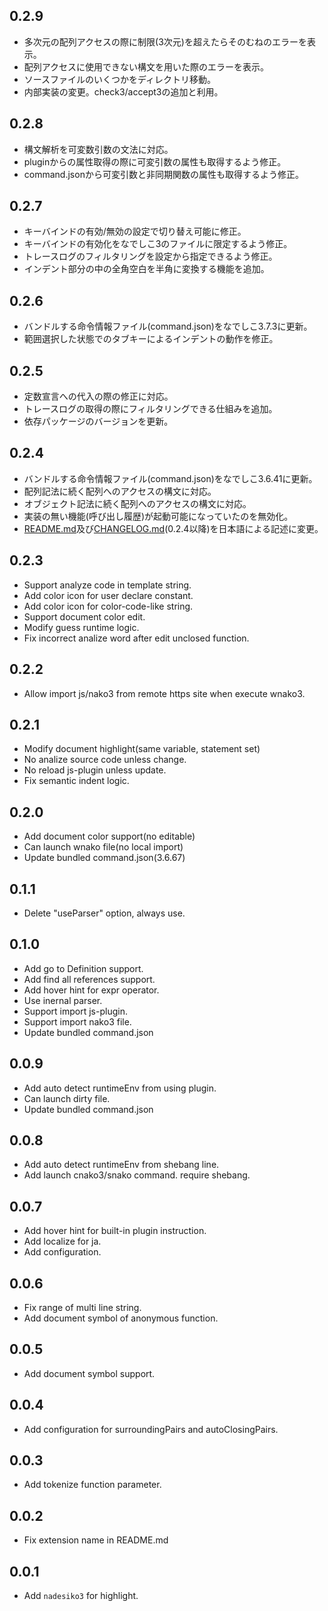 ## 0.2.9
- 多次元の配列アクセスの際に制限(3次元)を超えたらそのむねのエラーを表示。
- 配列アクセスに使用できない構文を用いた際のエラーを表示。
- ソースファイルのいくつかをディレクトリ移動。
- 内部実装の変更。check3/accept3の追加と利用。

## 0.2.8
- 構文解析を可変数引数の文法に対応。
- pluginからの属性取得の際に可変引数の属性も取得するよう修正。
- command.jsonから可変引数と非同期関数の属性も取得するよう修正。

## 0.2.7
- キーバインドの有効/無効の設定で切り替え可能に修正。
- キーバインドの有効化をなでしこ3のファイルに限定するよう修正。
- トレースログのフィルタリングを設定から指定できるよう修正。
- インデント部分の中の全角空白を半角に変換する機能を追加。

## 0.2.6
- バンドルする命令情報ファイル(command.json)をなでしこ3.7.3に更新。
- 範囲選択した状態でのタブキーによるインデントの動作を修正。

## 0.2.5
- 定数宣言への代入の際の修正に対応。
- トレースログの取得の際にフィルタリングできる仕組みを追加。
- 依存パッケージのバージョンを更新。

## 0.2.4
- バンドルする命令情報ファイル(command.json)をなでしこ3.6.41に更新。
- 配列記法に続く配列へのアクセスの構文に対応。
- オブジェクト記法に続く配列へのアクセスの構文に対応。
- 実装の無い機能(呼び出し履歴)が起動可能になっていたのを無効化。
- [README.md](README.md)及び[CHANGELOG.md](CHANGELOG.md)(0.2.4以降)を日本語による記述に変更。

## 0.2.3
- Support analyze code in template string.
- Add color icon for user declare constant.
- Add color icon for color-code-like string.
- Support document color edit.
- Modify guess runtime logic.
- Fix incorrect analize word after edit unclosed function.

## 0.2.2
- Allow import js/nako3 from remote https site when execute wnako3.

## 0.2.1
- Modify document highlight(same variable, statement set)
- No analize source code unless change.
- No reload js-plugin unless update.
- Fix semantic indent logic.

## 0.2.0
- Add document color support(no editable)
- Can launch wnako file(no local import)
- Update bundled command.json(3.6.67)

## 0.1.1
- Delete "useParser" option, always use.

## 0.1.0
- Add go to Definition support.
- Add find all references support.
- Add hover hint for expr operator.
- Use inernal parser.
- Support import js-plugin.
- Support import nako3 file.
- Update bundled command.json 

## 0.0.9
- Add auto detect runtimeEnv from using plugin.
- Can launch dirty file.
- Update bundled command.json 

## 0.0.8
- Add auto detect runtimeEnv from shebang line.
- Add launch cnako3/snako command. require shebang.

## 0.0.7
- Add hover hint for built-in plugin instruction.
- Add localize for ja.
- Add configuration.

## 0.0.6
- Fix range of multi line string.
- Add document symbol of anonymous function.

## 0.0.5
- Add document symbol support. 

## 0.0.4
- Add configuration for surroundingPairs and autoClosingPairs.

## 0.0.3
- Add tokenize function parameter.

## 0.0.2
- Fix extension name in README.md

## 0.0.1
- Add `nadesiko3` for highlight.
